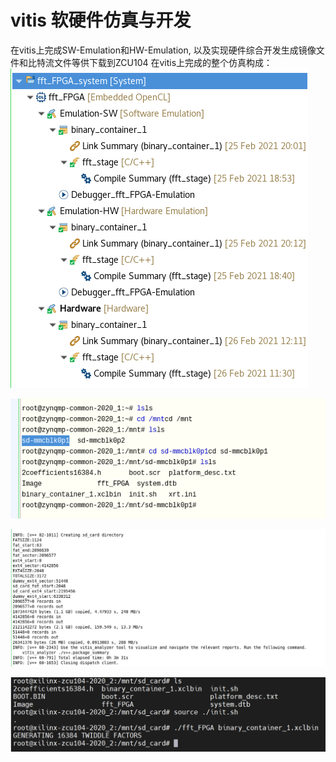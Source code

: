 # vitis 软硬件仿真与开发
在vitis上完成SW-Emulation和HW-Emulation, 以及实现硬件综合开发生成镜像文件和比特流文件等供下载到ZCU104
在vitis上完成的整个仿真构成：
![仿真构成](https://github.com/kongxiangcong/Pulsar-FPGA/blob/main/pic/system_emulation.png)

![qemu虚拟平台](https://github.com/kongxiangcong/Pulsar-FPGA/blob/main/pic/qemu.png)

![硬件综合](https://github.com/kongxiangcong/Pulsar-FPGA/blob/main/pic/hardware_build.png)

![上板测试](https://github.com/kongxiangcong/Pulsar-FPGA/blob/main/pic/zcu104.PNG)

